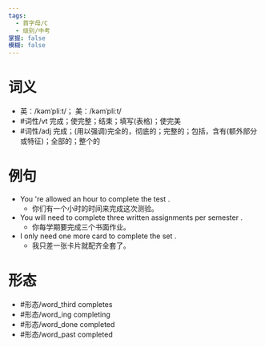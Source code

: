 ```yaml
---
tags:
  - 首字母/C
  - 级别/中考
掌握: false
模糊: false
---
```

# 词义
- 英：/kəmˈpliːt/； 美：/kəmˈpliːt/
- #词性/vt  完成；使完整；结束；填写(表格)；使完美
- #词性/adj  完成；(用以强调)完全的，彻底的；完整的；包括，含有(额外部分或特征)；全部的；整个的
# 例句
- You 're allowed an hour to complete the test .
	- 你们有一个小时的时间来完成这次测验。
- You will need to complete three written assignments per semester .
	- 你每学期要完成三个书面作业。
- I only need one more card to complete the set .
	- 我只差一张卡片就配齐全套了。
# 形态
- #形态/word_third completes
- #形态/word_ing completing
- #形态/word_done completed
- #形态/word_past completed
